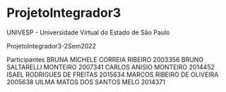 # ProjetoIntegrador3
UNIVESP - Universidade Virtual do Estado de São Paulo

ProjetoIntegrador3-2Sem2022

Participantes
BRUNA MICHELE CORREIA RIBEIRO 2003356
BRUNO SALTARELLI MONTEIRO 2007341
CARLOS ANISIO MONTEIRO 2014452
ISAEL RODRIGUES DE FREITAS 2015634
MARCOS RIBEIRO DE OLIVEIRA 2005638
UILMA MATOS DOS SANTOS MELO 2014371
